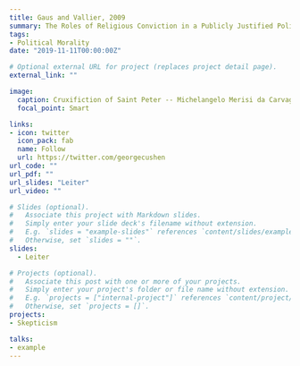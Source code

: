 ```yaml
---
title: Gaus and Vallier, 2009
summary: The Roles of Religious Conviction in a Publicly Justified Polity::The implications of convergence, assymetry, and political institutions.
tags:
- Political Morality
date: "2019-11-11T00:00:00Z"

# Optional external URL for project (replaces project detail page).
external_link: ""

image:
  caption: Cruxifiction of Saint Peter -- Michelangelo Merisi da Carvaggio
  focal_point: Smart

links:
- icon: twitter
  icon_pack: fab
  name: Follow
  url: https://twitter.com/georgecushen
url_code: ""
url_pdf: ""
url_slides: "Leiter"
url_video: ""

# Slides (optional).
#   Associate this project with Markdown slides.
#   Simply enter your slide deck's filename without extension.
#   E.g. `slides = "example-slides"` references `content/slides/example-slides.md`.
#   Otherwise, set `slides = ""`.
slides: 
  - Leiter

# Projects (optional).
#   Associate this post with one or more of your projects.
#   Simply enter your project's folder or file name without extension.
#   E.g. `projects = ["internal-project"]` references `content/project/deep-learning/index.md`.
#   Otherwise, set `projects = []`.
projects:
- Skepticism

talks:
- example
---
```



